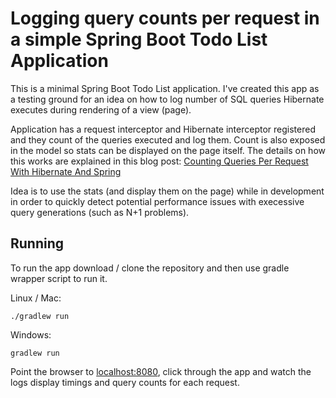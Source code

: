 # Logging query counts per request in a simple Spring Boot Todo List Application

This is a minimal Spring Boot Todo List application. I've created this app as a testing ground for an idea on how
to log number of SQL queries Hibernate executes during rendering of a view (page).

Application has a request interceptor and Hibernate interceptor registered and they count of the queries executed
and log them. Count is also exposed in the model so stats can be displayed on the page itself. The details on how
this works are explained in this blog post: [Counting Queries Per Request With Hibernate And Spring](http://knes1.github.io/blog/2015/2015-07-08-counting-queries-per-request-with-hibernate-and-spring.html)

Idea is to use the stats (and display them on the page) while in development in order to quickly detect potential
performance issues with execessive query generations (such as N+1 problems).

## Running

To run the app download / clone the repository and then use gradle wrapper script to run it.

Linux / Mac:

`./gradlew run`

Windows:
  
`gradlew run`

Point the browser to [localhost:8080](http://localhost:8080), click through the app and watch the logs display timings and query counts
for each request.




